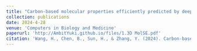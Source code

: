 ```yaml
---
title: "Carbon-based molecular properties efficiently predicted by deep learning-based quantum chemical simulation with large language models"
collection: publications
date: 2024-4-28
venue: 'Computers in Biology and Medicine'
paperurl: 'http://AmbitYuki.github.io/files/1.3D MolSE.pdf'
citation: 'Wang, H., Chen, B., Sun, H., & Zhang, Y. (2024). Carbon-based molecular properties efficiently predicted by deep learning-based quantum chemical simulation with large language models. Computers in Biology and Medicine, 176, 108531.'
---
```


